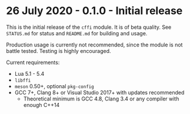 # 26 July 2020 - 0.1.0 - Initial release

This is the initial release of the `cffi` module. It is of beta quality.
See `STATUS.md` for status and `README.md` for building and usage.

Production usage is currently not recommended, since the module is not
battle tested. Testing is highly encouraged.

Current requirements:

- Lua 5.1 - 5.4
- `libffi`
- `meson` 0.50+, optional `pkg-config`
- GCC 7+, Clang 8+ or Visual Studio 2017+ with updates recommended
  - Theoretical minimum is GCC 4.8, Clang 3.4 or any compiler with enough C++14
